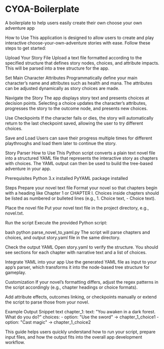 # CYOA-Boilerplate
A boilerplate to help users easily create their own choose your own adventure app


How to Use
This application is designed to allow users to create and play interactive choose-your-own-adventure stories with ease. Follow these steps to get started:

Upload Your Story File
Upload a text file formatted according to the specified structure that defines story nodes, choices, and attribute impacts. This will be parsed into a tree structure for the app.

Set Main Character Attributes
Programmatically define your main character’s name and attributes such as health and mana. The attributes can be adjusted dynamically as story choices are made.

Navigate the Story
The app displays story text and presents choices at decision points. Selecting a choice updates the character’s attributes, progresses the story to the outcome node, and presents new choices.

Use Checkpoints
If the character fails or dies, the story will automatically return to the last checkpoint saved, allowing the user to try different choices.

Save and Load
Users can save their progress multiple times for different playthroughs and load them later to continue the story.



Story Parser How to Use
This Python script converts a plain text novel file into a structured YAML file that represents the interactive story as chapters with choices. The YAML output can then be used to build the tree-based adventure in your app.

Prerequisites
Python 3.x installed
PyYAML package installed 

Steps
Prepare your novel text file
Format your novel so that chapters begin with a heading like Chapter 1 or CHAPTER I.
Choices inside chapters should be listed as numbered or bulleted lines (e.g., 1. Choice text, - Choice text).

Place the novel file
Put your novel text file in the project directory, e.g., novel.txt.

Run the script
Execute the provided Python script:

bash
python parse_novel_to_yaml.py
The script will parse chapters and choices, and output story.yaml file in the same directory.

Check the output YAML
Open story.yaml to verify the structure. You should see sections for each chapter with narrative text and a list of choices.

Integrate YAML into your app
Use the generated YAML file as input to your app’s parser, which transforms it into the node-based tree structure for gameplay.

Customization
If your novel’s formatting differs, adjust the regex patterns in the script accordingly (e.g., chapter headings or choice formats).

Add attribute effects, outcomes linking, or checkpoints manually or extend the script to parse those from your novel.

Example Output Snippet
text
chapter_1:
  text: "You awaken in a dark forest. What do you do?"
  choices:
    - option: "Use the sword"  -> chapter_1_choice1
    - option: "Cast magic" -> chapter_1_choice2
    
This guide helps users quickly understand how to run your script, prepare input files, and how the output fits into the overall app development workflow.
